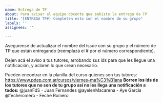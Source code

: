 ```yaml
---
name: Entrega de TP
about: Para avisar al equipo docente que subiste la entrega de TP
title: "[ENTREGA TP#] Completen esto con el nombre de su grupo"
labels: ''
assignees: ''

---
```


Asegurense de actualizar el nombre del issue con su grupo y el número de TP que están entregando (reemplazá el # por el número correspondiente).

Dejen acá el aviso a tus tutores, arrobando sus ids para que les llegue una notificación, y aclaren lo que crean necesario.

Pueden encontrar en la planilla del curso quienes son tus tutores: https://www.pdep.com.ar/cursos/viernes-ma%C3%B1ana
**Borren los ids de los tutores que no son de tu grupo así no les llega una notificación a todos:**
@juanFdS - Juan Fernandes
@ayelenMacarena - Aye García
@fecheromero - Feche Romero
